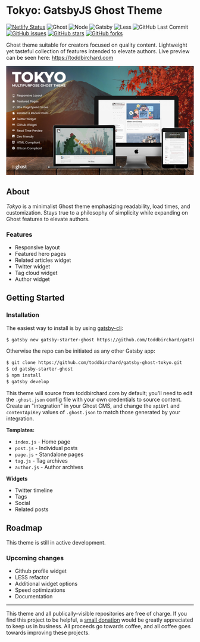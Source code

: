 # Tokyo: GatsbyJS Ghost Theme

[![Netlify Status](https://api.netlify.com/api/v1/badges/efe12261-c4b4-498c-b74a-ba438133c252/deploy-status)](https://app.netlify.com/sites/sleepy-shirley-d61a1e/deploys)
![Ghost](https://img.shields.io/badge/Ghost-^v3.0.0-lightgrey.svg?longCache=true&style=flat-square&logo=ghost&logoColor=white&colorB=656c82&colorA=4c566a)
![Node](https://img.shields.io/badge/NodeJS-^v12-green.svg?longCache=true&style=flat-square&logo=node.js&logoColor=white&colorB=a3be8c&colorA=4c566a)
![Gatsby](https://img.shields.io/badge/Gatsby-v^2.8-yellow.svg?longCache=true&style=flat-square&logo=Gatsby&logoColor=white&colorA=4c566a&colorB=b48ead)
![Less](https://img.shields.io/badge/Less-v^3.10.3-blue.svg?longCache=true&logo=javascript&longCache=true&style=flat-square&logoColor=white&colorB=5e81ac&colorA=4c566a)
![GitHub Last Commit](https://img.shields.io/github/last-commit/google/skia.svg?style=flat-square&colorA=4c566a&colorB=a3be8c&logo=GitHub)
[![GitHub issues](https://img.shields.io/github/issues/toddbirchard/gatsby-ghost-tokyo.svg?style=flat-square&colorB=ebcb8b&colorA=4c566a&logo=GitHub)](https://github.com/toddbirchard/gatsby-ghost-tokyo/issues)
[![GitHub stars](https://img.shields.io/github/stars/toddbirchard/gatsby-ghost-tokyo.svg?style=flat-square&colorB=ebcb8b&colorA=4c566a&logo=GitHub)](https://github.com/toddbirchard/gatsby-ghost-tokyo/stargazers)
[![GitHub forks](https://img.shields.io/github/forks/toddbirchard/gatsby-ghost-tokyo.svg?style=flat-square&colorA=4c566a&colorB=ebcb8b&logo=GitHub)](https://github.com/toddbirchard/gatsby-ghost-tokyo/network)

Ghost theme suitable for creators focused on quality content. Lightweight yet tasteful collection of features intended to elevate authors. Live preview can be seen here: https://toddbirchard.com

![Tokyo Theme](/static/images/tokyo.jpg)

## About

_Tokyo_ is a minimalist Ghost theme emphasizing readability, load times, and customization. Stays true to a philosophy of simplicity while expanding on Ghost features to elevate authors.

### Features
- Responsive layout
- Featured hero pages
- Related articles widget
- Twitter widget
- Tag cloud widget
- Author widget

## Getting Started

### Installation

The easiest way to install is by using [gatsby-cli](https://www.npmjs.com/package/gatsby-cli):

```bash
$ gatsby new gatsby-starter-ghost https://github.com/toddbirchard/gatsby-ghost-tokyo.git
```

Otherwise the repo can be initiated as any other Gatsby app:

```bash
$ git clone https://github.com/toddbirchard/gatsby-ghost-tokyo.git
$ cd gatsby-starter-ghost
$ npm install
$ gatsby develop
```

This theme will source from toddbirchard.com by default; you'll need to edit the `.ghost.json` config file with your own credentials to source content. Create an "integration" in your Ghost CMS, and change the `apiUrl` and `contentApiKey` values of `.ghost.json` to match those generated by your integration.

**Templates:**
- `index.js` - Home page
- `post.js` - Individual posts
- `page.js` - Standalone pages
- `tag.js` - Tag archives
- `author.js` - Author archives

**Widgets**
- Twitter timeline
- Tags
- Social
- Related posts

## Roadmap

This theme is still in active development.

### Upcoming changes

- Github profile widget
- LESS refactor
- Additional widget options
- Speed optimizations
- Documentation

-----

This theme and all publically-visible repositories are free of charge. If you find this project to be helpful, a [small donation](https://www.buymeacoffee.com/hackersslackers) would be greatly appreciated to keep us in business. All proceeds go towards coffee, and all coffee goes towards improving these projects.

